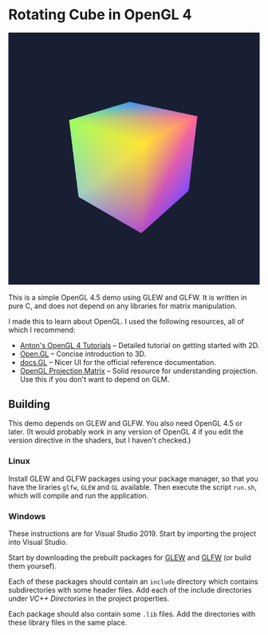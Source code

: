 # Rotating Cube in OpenGL 4

<p align="center"><img src="https://raw.githubusercontent.com/c2d7fa/opengl-cube/master/screenshot.png"/></p>

This is a simple OpenGL 4.5 demo using GLEW and GLFW. It is written in pure C, and does not depend on any libraries for matrix manipulation.

I made this to learn about OpenGL. I used the following resources, all of which I recommend:

- [Anton's OpenGL 4 Tutorials](https://antongerdelan.net/opengl/) – Detailed tutorial on getting started with 2D.
- [Open.GL](https://open.gl/) – Concise introduction to 3D.
- [docs.GL](https://docs.gl/) – Nicer UI for the official reference documentation.
- [OpenGL Projection Matrix](http://www.songho.ca/opengl/gl_projectionmatrix.html) – Solid resource for understanding projection. Use this if you don't want to depend on GLM.

## Building

This demo depends on GLEW and GLFW. You also need OpenGL 4.5 or later. (It would probably work in any version of OpenGL 4 if you edit the version directive in the shaders, but I haven't checked.)

### Linux

Install GLEW and GLFW packages using your package manager, so that you have the liraries `glfw`, `GLEW` and `GL` available. Then execute the script `run.sh`, which will compile and run the application.

### Windows

These instructions are for Visual Studio 2019. Start by importing the project into Visual Studio.

Start by downloading the prebuilt packages for [GLEW](http://glew.sourceforge.net/) and [GLFW](https://www.glfw.org/download.html) (or build them yoursef).

Each of these packages should contain an `include` directory which contains subdirectories with some header files. Add each of the include directories under _VC++ Directories_ in the project properties.

Each package should also contain some `.lib` files. Add the directories with these library files in the same place.
